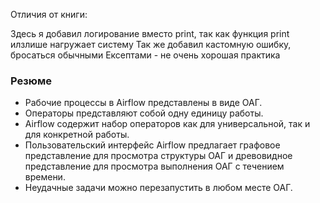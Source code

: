 Отличия от книги:

Здесь я добавил логирование вместо print, так как функция print илзлише нагружает систему
Так же добавил кастомную ошибку, бросаться обычными Ексептами - не очень хорошая практика


### Резюме
-  Рабочие процессы в Airflow представлены в виде ОАГ.
-  Операторы представляют собой одну единицу работы.
-  Airflow содержит набор операторов как для универсальной, так
   и для конкретной работы.
-  Пользовательский интерфейс Airflow предлагает графовое представление для просмотра структуры ОАГ и
древовидное       представление для просмотра выполнения ОАГ с течением времени.
-  Неудачные задачи можно перезапустить в любом месте ОАГ.
